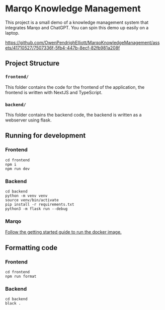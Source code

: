 # Marqo Knowledge Management

This project is a small demo of a knowledge management system that integrates Marqo and ChatGPT. You can spin this demo up easily on a laptop.

https://github.com/OwenPendrighElliott/MarqoKnowledgeManagement/assets/41710527/7507336f-5fb4-447b-8ecf-82fb981a208f


## Project Structure

### `frontend/`

This folder contains the code for the frontend of the application, the frontend is written with NextJS and TypeScript.

### `backend/`

This folder contains the backend code, the backend is written as a webserver using flask.

## Running for development

### Frontend

```
cd frontend
npm i
npm run dev
```

### Backend

```
cd backend
python -m venv venv
source venv/bin/activate
pip install -r requirements.txt
python3 -m flask run --debug
```

### Marqo

[Follow the getting started guide to run the docker image.](https://docs.marqo.ai/0.0.17/)


## Formatting code

### Frontend

```
cd frontend
npm run format
```

### Backend

```
cd backend
black .
```
